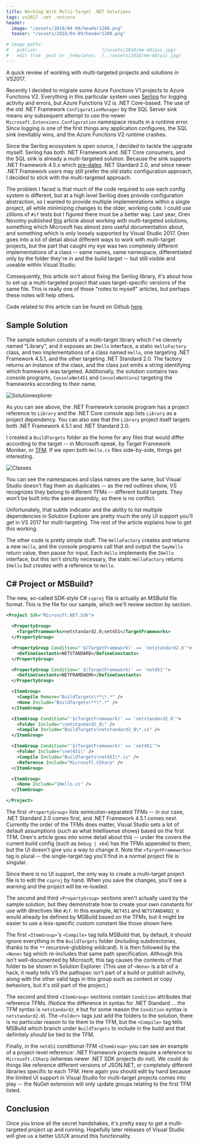 ```yaml
---
title: Working With Multi-Target .NET Solutions
tags: vs2017 .net .netcore
header:
  image: "/assets/2018/04-09/header1280.png"
  teaser: "/assets/2018/04-09/header1280.png"

# image paths:
#   publish:                        (/assets/2018/mm-dd/pic.jpg)
#   edit from _post or _templates:  (../assets/2018/mm-dd/pic.jpg)
---
```


A quick review of working with multi-targeted projects and solutions in VS2017.

<!--more-->

Recently I decided to migrate some Azure Functions V1 projects to Azure Functions V2. Everything in this particular system uses [Serilog](https://github.com/serilog/serilog) for logging activity and errors, but Azure Functions V2 is .NET Core-based. The use of the old .NET Framework `ConfigurationManager` by the SQL Server sink means any subsequent attempt to use the newer `Microsoft.Extensions.Configuration` namespace results in a runtime error. Since logging is one of the first things any application configures, the SQL sink inevitably wins, and the Azure Functions V2 runtime crashes.

Since the Serilog ecosystem is open source, I decided to tackle the upgrade myself. Serilog has both .NET Framework and .NET Core consumers, and the SQL sink is already a multi-targeted solution. Because the sink supports .NET Framework 4.5.x which [pre-dates](https://docs.microsoft.com/en-us/dotnet/standard/net-standard#net-implementation-support) .NET Standard 2.0, and since newer .NET Framework users may still prefer the old static configuration approach, I decided to stick with the multi-targeted approach.

The problem I faced is that much of the code required to use each config system is different, but at a high level Serilog does provide configuration abstraction, so I wanted to provide multiple implementations within a single project, all while minimizing changes to the older, working code. I could use zillions of `#if` tests but I figured there must be a better way. Last year, Oren Novotny published [this](https://oren.codes/2017/01/04/multi-targeting-the-world-a-single-project-to-rule-them-all/) article about working with multi-targeted solutions, something which Microsoft has almost zero useful documentation about, and something which is only loosely supported by Visual Studio 2017. Oren goes into a lot of detail about different ways to work with multi-target projects, but the part that caught my eye was two completely different implementations of a class -- same names, same namespace, differentiated only by the folder they're in and the build target -- but still visible and useable within Visual Studio.

Consequently, this article _isn't_ about fixing the Serilog library, it's about how to set up a multi-targeted project that uses target-specific versions of the same file. This is really one of those "notes to myself" articles, but perhaps these notes will help others.
 
Code related to this article can be found on Github [here](https://github.com/MV10/MultiTarget.Solutions).

## Sample Solution

The sample solution consists of a multi-target library which I've cleverly named "Library", and it exposes an `IHello` interface, a static `HelloFactory` class, and two implementations of a class named `Hello`, one targeting .NET Framework 4.5.1, and the other targeting .NET Standard 2.0. The factory returns an instance of the class, and the class just emits a string identifying which framework was targeted. Additionally, the solution contains two console programs, `ConsoleNet451` and `ConsoleNetCore2` targeting the frameworks according to their name.

![Solutionexplorer](/assets/2018/04-09/solutionexplorer.png)

As you can see above, the .NET Framework console program has a project reference to `Library` and the .NET Core console app lists `Library` as a project dependency. You can also see that the `Library` project itself targets both .NET Framework 4.5.1 and .NET Standard 2.0.

I created a `BuildTargets` folder as the home for any files that would differ according to the target -- in Microsoft-speak, by Target Framework Moniker, or [TFM](https://docs.microsoft.com/en-us/dotnet/standard/frameworks#how-to-specify-target-frameworks). If we open both `Hello.cs` files side-by-side, things get interesting.

![Classes](/assets/2018/04-09/classes.png)

You can see the namespaces and class names are the same, but Visual Studio doesn't flag them as duplicates -- as the red outlines show, VS recognizes they belong to different TFMs -- different build targets. They won't be built into the same assembly, so there is no conflict.

Unfortunately, that subtle indicator and the ability to list multiple dependencies in Solution Explorer are pretty much the only UI support you'll get in VS 2017 for multi-targeting. The rest of the article explains how to get this working.

The other code is pretty simple stuff. The `HelloFactory` creates and returns a new `Hello`, and the console programs call that and output the `SayHello` return value, then pause for input. Each `Hello` implements the `IHello` interface, but this isn't strictly necessary, the static `HelloFactory` returns `IHello` but _creates_ with a reference to `Hello`.

## C# Project or MSBuild?

The new, so-called SDK-style C# `csproj` file is actually an MSBuild file format. This is the file for our sample, which we'll review section by section.

```xml
<Project Sdk="Microsoft.NET.Sdk">

  <PropertyGroup>
    <TargetFrameworks>netstandard2.0;net451</TargetFrameworks>
  </PropertyGroup>

  <PropertyGroup Condition="'$(TargetFramework)' == 'netstandard2.0'">
    <DefineConstants>NETSTANDARD</DefineConstants>
  </PropertyGroup>

  <PropertyGroup Condition="'$(TargetFramework)' == 'net451'">
    <DefineConstants>NETFRAMEWORK</DefineConstants>
  </PropertyGroup>

  <ItemGroup>
    <Compile Remove="BuildTargets\**\*.*" />
    <None Include="BuildTargets\**\*.*" />
  </ItemGroup>

  <ItemGroup Condition="'$(TargetFramework)' == 'netstandard2.0'">
    <Folder Include="\netstandard2_0\" />
    <Compile Include="BuildTargets\netstandard2_0\*.cs" />
  </ItemGroup>

  <ItemGroup Condition="'$(TargetFramework)' == 'net451'">
    <Folder Include="\net451\" />
    <Compile Include="BuildTargets\net451\*.cs" />
    <Reference Include="Microsoft.CSharp" />
  </ItemGroup>

  <ItemGroup>
    <None Include="IHello.cs" />
  </ItemGroup>

</Project>
```

The first `<PropertyGroup>` lists semicolon-separated TFMs -- in our case, .NET Standard 2.0 comes first, and .NET Framework 4.5.1 comes next. Currently the order of the TFMs does matter, Visual Studio sets a lot of default assumptions (such as what Intellisense shows) based on the first TFM. Oren's article goes into some detail about this -- under the covers the current build config (such as `Debug | x64`) has the TFMs appended to them, but the UI doesn't give you a way to change it. Note the `<TargetFrameworks>` tag is plural -- the single-target tag you'll find in a normal project file is singular.

Since there is no UI support, the only way to create a multi-target project file is to edit the `csproj` by hand. When you save the changes, you'll see a warning and the project will be re-loaded.

The second and third `<PropertyGroup>` sections aren't actually used by the sample solution, but they demonstrate how to create your own constants for use with directives like `#if`. In this example, `NET451` and `NETSTANDARD2_0` would already be defined by MSBuild based on the TFMs, but it might be easier to use a less-specific custom constant like those shown here.

The first `<ItemGroup>`'s `<Compile>` tag tells MSBuild that, by default, it should ignore everything in the `BuildTargets` folder (including subdirectories, thanks to the `**` recursive-globbing wildcard). It is then followed by the `<None>` tag which re-includes that same path specification. Although this isn't well-documented by Microsoft, this tag causes the contents of that folder to be shown in Solution Explorer. (This use of `<None>` is a bit of a hack, it really tells VS the pathspec isn't part of a build or publish activity, along with the other valid tags in this group such as content or copy behaviors, but it's still part of the project.)

The second and third `<ItemGroup>` sections contain `Condition` attributes that reference TFMs. (Notice the difference in syntax for .NET Standard ... the TFM syntax is `netstandard2_0` but for some reason the `Condition` syntax is `netstandard2.0`). The `<Folder>` tags just add the folders to the solution, there is no particular reason to tie them to the TFM, but the `<Compile>` tag tells MSBuild which branch under `BuildTargets` to include in the build and that definitely _should_ be tied to the TFM.

Finally, in the `net451` conditional-TFM `<ItemGroup>` you can see an example of a project-level reference: .NET Framework projects require a reference to `Microsoft.CSharp` (whereas newer .NET SDK projects do not). We could do things like reference different versions of JSON.NET, or completely different libraries specific to each TFM. Here again you should edit by hand because the limited UI support in Visual Studio for multi-target projects comes into play -- the NuGet extension will only update groups relating to the first TFM listed.

## Conclusion

Once you know all the secret handshakes, it's pretty easy to get a multi-targeted project up and running. Hopefully later releases of Visual Studio will give us a better UI/UX around this functionality.

